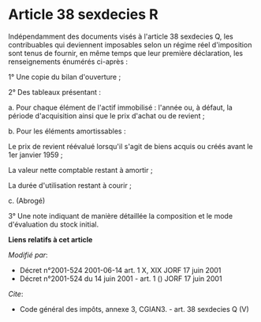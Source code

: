 # Article 38 sexdecies R

Indépendamment des documents visés à l'article 38 sexdecies Q, les contribuables qui deviennent imposables selon un régime
réel d'imposition sont tenus de fournir, en même temps que leur première déclaration, les renseignements énumérés ci-après : 

1° Une copie du bilan d'ouverture ; 

2° Des tableaux présentant : 

a. Pour chaque élément de l'actif immobilisé : l'année ou, à défaut, la période d'acquisition ainsi que le prix d'achat ou de
revient ; 

b. Pour les éléments amortissables : 

Le prix de revient réévalué lorsqu'il s'agit de biens acquis ou créés avant le 1er janvier 1959 ; 

La valeur nette comptable restant à amortir ; 

La durée d'utilisation restant à courir ; 

c. (Abrogé) 

3° Une note indiquant de manière détaillée la composition et le mode d'évaluation du stock initial.

**Liens relatifs à cet article**

_Modifié par_:

  - Décret n°2001-524 2001-06-14 art. 1 X, XIX JORF 17 juin 2001
  - Décret n°2001-524 du 14 juin 2001 - art. 1 () JORF 17 juin 2001

_Cite_:

  - Code général des impôts, annexe 3, CGIAN3. - art. 38 sexdecies Q (V)
